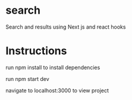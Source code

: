 # search
Search and results using Next js and react hooks

# Instructions

run npm install to install dependencies

run npm start dev 

navigate to localhost:3000 to view project
